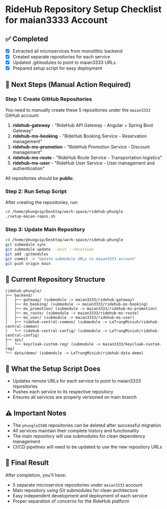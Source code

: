# RideHub Repository Setup Checklist for maian3333 Account

## ✅ Completed
- [x] Extracted all microservices from monolithic backend
- [x] Created separate repositories for each service
- [x] Updated .gitmodules to point to maian3333 URLs
- [x] Prepared setup script for easy deployment

## 🔄 Next Steps (Manual Action Required)

### Step 1: Create GitHub Repositories
You need to manually create these 5 repositories under the `maian3333` GitHub account:

1. **ridehub-gateway** - "RideHub API Gateway - Angular + Spring Boot Gateway"
2. **ridehub-ms-booking** - "RideHub Booking Service - Reservation management"
3. **ridehub-ms-promotion** - "RideHub Promotion Service - Discount management"
4. **ridehub-ms-route** - "RideHub Route Service - Transportation logistics"
5. **ridehub-ms-user** - "RideHub User Service - User management and authentication"

All repositories should be **public**.

### Step 2: Run Setup Script
After creating the repositories, run:
```bash
cd /home/phungvip/Desktop/work-space/ridehub-phungle
./setup-maian-repos.sh
```

### Step 3: Update Main Repository
```bash
cd /home/phungvip/Desktop/work-space/ridehub-phungle
git submodule sync
git submodule update --init --recursive
git add .gitmodules
git commit -m "Update submodule URLs to maian3333 account"
git push origin main
```

## 📁 Current Repository Structure
```
ridehub-phungle/
├── backend/
│   ├── gateway/ (submodule -> maian3333/ridehub-gateway)
│   ├── ms_booking/ (submodule -> maian3333/ridehub-ms-booking)
│   ├── ms_promotion/ (submodule -> maian3333/ridehub-ms-promotion)
│   ├── ms_route/ (submodule -> maian3333/ridehub-ms-route)
│   ├── ms_user/ (submodule -> maian3333/ridehub-ms-user)
│   ├── ridehub-central-common/ (submodule -> LeTrungMiniuh/ridehub-central-common)
│   └── ridehub-central-config/ (submodule -> LeTrungMiniuh/ridehub-central-config)
├── spi/
│   └── keycloak-custom-reg/ (submodule -> maian3333/keycloak-custom-reg)
└── data/demo/ (submodule -> LeTrungMiniuh/ridehub-data-demo)
```

## 🔧 What the Setup Script Does
- Updates remote URLs for each service to point to maian3333 repositories
- Pushes each service to its respective repository
- Ensures all services are properly versioned on main branch

## ⚠️ Important Notes
- The `phungle2508` repositories can be deleted after successful migration
- All services maintain their complete history and functionality
- The main repository will use submodules for clean dependency management
- CI/CD pipelines will need to be updated to use the new repository URLs

## 🎯 Final Result
After completion, you'll have:
- 5 separate microservice repositories under `maian3333` account
- Main repository using Git submodules for clean architecture
- Easy independent development and deployment of each service
- Proper separation of concerns for the RideHub platform